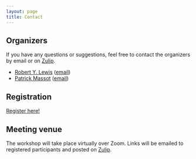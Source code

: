```yaml
---
layout: page
title: Contact
---
```



## Organizers

If you have any questions or suggestions,
feel free to contact the organizers by email or on
[Zulip](https://leanprover.zulipchat.com/).

* [Robert Y. Lewis](https://robertylewis.com) ([email](mailto:r.y.lewis@vu.nl))
* [Patrick Massot](https://www.imo.universite-paris-saclay.fr/~pmassot/en/) ([email](mailto:patrick.massot@math.cnrs.fr))


## Registration

[Register here!](https://forms.gle/a9x51G6oWebqseEf9)

## Meeting venue

The workshop will take place virtually over Zoom.
Links will be emailed to registered participants and posted on [Zulip](https://leanprover.zulipchat.com/).
